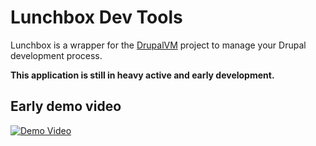 # Lunchbox Dev Tools

Lunchbox is a wrapper for the [DrupalVM](http://drupalvm.com) project to manage your Drupal development process.

__This application is still in heavy active and early development.__


## Early demo video
[![Demo Video](http://img.youtube.com/vi/Due08SU5cb4/0.jpg)](https://www.youtube.com/watch?v=Due08SU5cb4)


